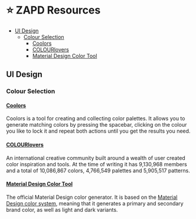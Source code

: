 
<!-- omit in toc -->
# ⭐ ZAPD Resources

- [UI Design](#ui-design)
  - [Colour Selection](#colour-selection)
    - [Coolors](#coolors)
    - [COLOURlovers](#colourlovers)
    - [Material Design Color Tool](#material-design-color-tool)

## UI Design

### Colour Selection

#### [Coolors](https://coolors.co/)

Coolors is a  tool for creating and collecting color palettes. It allows you to generate matching colors by pressing the spacebar, clicking on the colour you like to lock it and repeat both actions until you get the results you need. 

#### [COLOURlovers](https://www.colourlovers.com/)

An international creative community built around a wealth of user created color inspiration and tools. At the time of writing it has 9,130,968 members and a total of 10,086,867 colors, 4,766,549 palettes and 5,905,517 patterns.

#### [Material Design Color Tool](https://material.io/resources/color)

The official Material Design color generator. It is based on the [Material Design color system](https://material.io/design/color/the-color-system.html), meaning that it generates a primary and secondary brand color, as well as light and dark variants.
